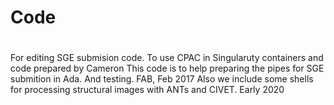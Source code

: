 # Code
# ###########
For editing SGE submision code. To use CPAC in Singularuty containers and code prepared by Cameron
This code is to help preparing the pipes for SGE submition in Ada. And testing.
FAB, Feb 2017
Also we include some shells for processing structural images with ANTs and CIVET. Early 2020
